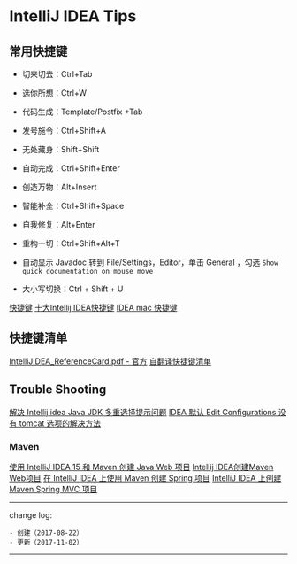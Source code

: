 # IntelliJ IDEA Tips

## 常用快捷键

* 切来切去：Ctrl+Tab
* 选你所想：Ctrl+W
* 代码生成：Template/Postfix +Tab
* 发号施令：Ctrl+Shift+A
* 无处藏身：Shift+Shift
* 自动完成：Ctrl+Shift+Enter
* 创造万物：Alt+Insert
* 智能补全：Ctrl+Shift+Space
* 自我修复：Alt+Enter
* 重构一切：Ctrl+Shift+Alt+T

* 自动显示 Javadoc
转到 File/Settings，Editor，单击 General ，勾选 `Show quick documentation on mouse move`

* 大小写切换：Ctrl + Shift + U

[快捷键](http://wiki.jikexueyuan.com/project/intellij-idea-tutorial/keymap-introduce.html)
[十大Intellij IDEA快捷键](http://blog.csdn.net/dc_726/article/details/42784275)
[IDEA mac 快捷键](http://www.jianshu.com/p/157d7628ed1a)

## 快捷键清单

[IntelliJIDEA_ReferenceCard.pdf - 官方](https://resources.jetbrains.com/storage/products/intellij-idea/docs/IntelliJIDEA_ReferenceCard.pdf)
[自翻译快捷键清单](http://dl2.iteye.com/upload/attachment/0046/5036/4120c75b-7ac4-376f-b614-eff1814248d6.jpg)

## Trouble Shooting

[解决 Intellij idea Java JDK 多重选择提示问题](http://blog.csdn.net/ruglcc/article/details/72627254)
[IDEA 默认 Edit Configurations 没有 tomcat 选项的解决方法](http://qizixuan.blog.51cto.com/5648927/1851334)

### Maven

[使用 IntelliJ IDEA 15 和 Maven 创建 Java Web 项目](http://blog.csdn.net/myarrow/article/details/50824793)
[Intellij IDEA创建Maven Web项目](http://www.cnblogs.com/yxwkf/p/3999532.html)
[在 IntelliJ IDEA 上使用 Maven 创建 Spring 项目](http://blog.csdn.net/icarus_wang/article/details/51414135)
[IntelliJ IDEA 上创建 Maven Spring MVC 项目](http://www.cnblogs.com/Sinte-Beuve/p/5730553.html)

---

change log: 

	- 创建（2017-08-22）
	- 更新（2017-11-02）

---

